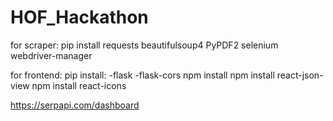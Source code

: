 # HOF_Hackathon

for scraper:
pip install requests beautifulsoup4 PyPDF2 selenium webdriver-manager

for frontend:
pip install:
-flask
-flask-cors
npm install
npm install react-json-view
npm install react-icons


https://serpapi.com/dashboard



